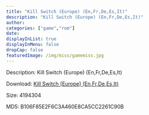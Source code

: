 ```yaml
---
title: "Kill Switch (Europe) (En,Fr,De,Es,It)"
description: "Kill Switch (Europe) (En,Fr,De,Es,It)"
author: 
categories: ["game","rom"]
date: 
displayInList: true
displayInMenu: false
dropCap: false
featuredImage: /img/miss/gamemiss.jpg
---
```


Description: Kill Switch (Europe) (En,Fr,De,Es,It)

Download: <a style="text-decoration:underline;" href="https://mega.nz/#!LaRUiQZb!1mhMeTuzTAWxnZLAux9gJ3uY6TxYlyTXQbO-2GUVKEU" target = "_blank" rel = "nofollow" > Kill Switch (Europe) (En,Fr,De,Es,It)</a>

Size: 4194304

MD5: B106F85E2F6C3A460E8CA5CC2261C90B

